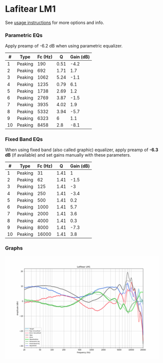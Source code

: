 # Lafitear LM1
See [usage instructions](https://github.com/jaakkopasanen/AutoEq#usage) for more options and info.

### Parametric EQs
Apply preamp of -6.2 dB when using parametric equalizer.

|   # | Type    |   Fc (Hz) |    Q |   Gain (dB) |
|-----|---------|-----------|------|-------------|
|   1 | Peaking |       190 | 0.51 |        -4.2 |
|   2 | Peaking |       692 | 1.71 |         1.7 |
|   3 | Peaking |      1062 | 5.24 |        -1.1 |
|   4 | Peaking |      1235 | 0.79 |         6.1 |
|   5 | Peaking |      1738 | 2.69 |         1.2 |
|   6 | Peaking |      2769 | 3.87 |        -1.5 |
|   7 | Peaking |      3935 | 4.02 |         1.9 |
|   8 | Peaking |      5332 | 3.94 |        -5.7 |
|   9 | Peaking |      6323 | 6    |         1.1 |
|  10 | Peaking |      8458 | 2.8  |        -8.1 |

### Fixed Band EQs
When using fixed band (also called graphic) equalizer, apply preamp of **-6.3 dB** (if available) and set gains manually with these parameters.

|   # | Type    |   Fc (Hz) |    Q |   Gain (dB) |
|-----|---------|-----------|------|-------------|
|   1 | Peaking |        31 | 1.41 |         1   |
|   2 | Peaking |        62 | 1.41 |        -1.5 |
|   3 | Peaking |       125 | 1.41 |        -3   |
|   4 | Peaking |       250 | 1.41 |        -3.4 |
|   5 | Peaking |       500 | 1.41 |         0.2 |
|   6 | Peaking |      1000 | 1.41 |         5.7 |
|   7 | Peaking |      2000 | 1.41 |         3.6 |
|   8 | Peaking |      4000 | 1.41 |         0.3 |
|   9 | Peaking |      8000 | 1.41 |        -7.3 |
|  10 | Peaking |     16000 | 1.41 |         3.8 |

### Graphs
![](./Lafitear%20LM1.png)
